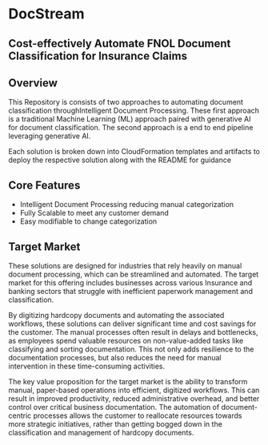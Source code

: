 # DocStream
## Cost-effectively Automate FNOL Document Classification for Insurance Claims

## Overview

This Repository is consists of two approaches to automating document classification throughIntelligent Document Processing. These first approach is a traditional Machine Learning (ML) approach paired with generative AI for document classification. The second approach is a end to end pipeline leveraging generative AI. 

Each solution is broken down into CloudFormation templates and artifacts to deploy the respective solution along with the README for guidance

## Core Features 

 * Intelligent Document Processing reducing manual categorization 
 * Fully Scalable to meet any customer demand
 * Easy modifiable to change categorization

## Target Market 

These solutions are designed for industries that rely heavily on manual document processing, which can be streamlined and automated. The target market for this offering includes businesses across various Insurance and banking sectors that struggle with inefficient paperwork management and classification. 

By digitizing hardcopy documents and automating the associated workflows, these solutions can deliver significant time and cost savings for the customer. The manual processes often result in delays and bottlenecks, as employees spend valuable resources on non-value-added tasks like classifying and sorting documentation. This not only adds resilience to the documentation processes, but also reduces the need for manual intervention in these time-consuming activities.

The key value proposition for the target market is the ability to transform manual, paper-based operations into efficient, digitized workflows. This can result in improved productivity, reduced administrative overhead, and better control over critical business documentation. The automation of document-centric processes allows the customer to reallocate resources towards more strategic initiatives, rather than getting bogged down in the classification and management of hardcopy documents. 
